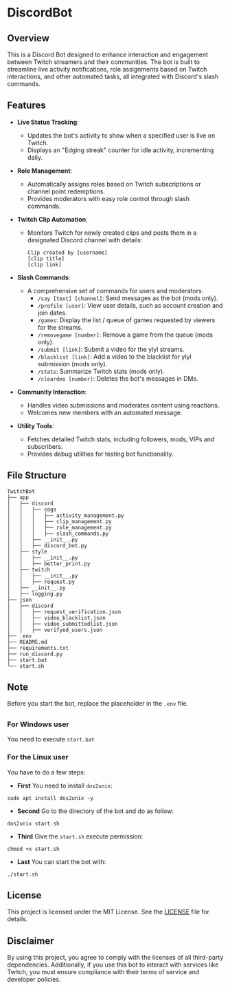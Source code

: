 # DiscordBot

## Overview

This is a Discord Bot designed to enhance interaction and engagement between Twitch streamers and their communities. The bot is built to streamline live activity notifications, role assignments based on Twitch interactions, and other automated tasks, all integrated with Discord's slash commands.

## Features

- **Live Status Tracking**:

  - Updates the bot's activity to show when a specified user is live on Twitch.
  - Displays an "Edging streak" counter for idle activity, incrementing daily.

- **Role Management**:

  - Automatically assigns roles based on Twitch subscriptions or channel point redemptions.
  - Provides moderators with easy role control through slash commands.

- **Twitch Clip Automation**:

  - Monitors Twitch for newly created clips and posts them in a designated Discord channel with details:
    ```
    Clip created by [username]
    [clip title]
    [clip link]
    ```

- **Slash Commands**:

  - A comprehensive set of commands for users and moderators:
    - `/say [text] [channel]`: Send messages as the bot (mods only).
    - `/profile [user]`: View user details, such as account creation and join dates.
    - `/games`: Display the list / queue of games requested by viewers for the streams.
    - `/removegame [number]`: Remove a game from the queue (mods only).
    - `/submit [link]`: Submit a video for the ylyl streams.
    - `/blacklist [link]`: Add a video to the blacklist for ylyl submission (mods only).
    - `/stats`: Summarize Twitch stats (mods only).
    - `/cleardms [number]`: Deletes the bot's messages in DMs.

- **Community Interaction**:

  - Handles video submissions and moderates content using reactions.
  - Welcomes new members with an automated message.

- **Utility Tools**:

  - Fetches detailed Twitch stats, including followers, mods, VIPs and subscribers.
  - Provides debug utilities for testing bot functionality.

## File Structure

```
TwitchBot
├── app
│   ├── discord
│   │   ├── cogs
│   │   │   ├── activity_management.py
│   │   │   ├── clip_management.py
│   │   │   ├── role_management.py
│   │   │   ├── slash_commands.py
│   │   ├── __init__.py
│   │   ├── discord_bot.py
│   ├── style
│   │   ├── __init__.py
│   │   ├── better_print.py 
│   ├── twitch
│   │   ├── __init__.py
│   │   ├── request.py 
│   ├── __init__.py
│   ├── logging.py
├── json
│   ├── discord
│   │   ├── request_verification.json
│   │   ├── video_blacklist.json
│   │   ├── video_submittedlist.json
│   │   ├── verifyed_users.json
├── .env
├── README.md
├── requirements.txt
├── run_discord.py
├── start.bat
└── start.sh
```

## Note

Before you start the bot, replace the placeholder in the `.env` file.

##

### For Windows user

You need to execute `start.bat`

### For the Linux user

 You have to do a few steps:

- **First**
You need to install `dos2unix`:
```
sudo apt install dos2unix -y
```

- **Second**
Go to the directory of the bot and do as follow:
```
dos2unix start.sh
```

- **Third**
Give the `start.sh` execute permission:
```
chmod +x start.sh
```

- **Last**
You can start the bot with:
```
./start.sh
```

## License
This project is licensed under the MIT License. See the [LICENSE](LICENSE) file for details.

## Disclaimer
By using this project, you agree to comply with the licenses of all third-party dependencies. Additionally, if you use this bot to interact with services like Twitch, you must ensure compliance with their terms of service and developer policies.
